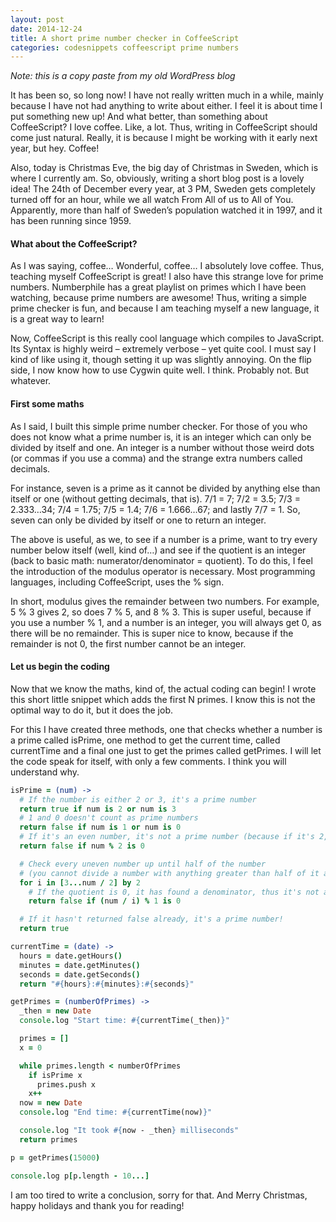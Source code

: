 ```yaml
---
layout: post
date: 2014-12-24
title: A short prime number checker in CoffeeScript
categories: codesnippets coffeescript prime numbers
---
```


_Note: this is a copy paste from my old WordPress blog_

It has been so, so long now! I have not really written much in a while, mainly because I have not had anything to write about either. I feel it is about time I put something new up! And what better, than something about CoffeeScript? I love coffee. Like, a lot. Thus, writing in CoffeeScript should come just natural. Really, it is because I might be working with it early next year, but hey. Coffee!

<!--more-->

Also, today is Christmas Eve, the big day of Christmas in Sweden, which is where I currently am. So, obviously, writing a short blog post is a lovely idea! The 24th of December every year, at 3 PM, Sweden gets completely turned off for an hour, while we all watch From All of us to All of You. Apparently, more than half of Sweden’s population watched it in 1997, and it has been running since 1959.

#### What about the CoffeeScript?

As I was saying, coffee… Wonderful, coffee… I absolutely love coffee. Thus, teaching myself CoffeeScript is great! I also have this strange love for prime numbers. Numberphile has a great playlist on primes which I have been watching, because prime numbers are awesome! Thus, writing a simple prime checker is fun, and because I am teaching myself a new language, it is a great way to learn!

Now, CoffeeScript is this really cool language which compiles to JavaScript. Its Syntax is highly weird – extremely verbose – yet quite cool. I must say I kind of like using it, though setting it up was slightly annoying. On the flip side, I now know how to use Cygwin quite well. I think. Probably not. But whatever.

#### First some maths

As I said, I built this simple prime number checker. For those of you who does not know what a prime number is, it is an integer which can only be divided by itself and one. An integer is a number without those weird dots (or commas if you use a comma) and the strange extra numbers called decimals.

For instance, seven is a prime as it cannot be divided by anything else than itself or one (without getting decimals, that is). 7/1 = 7; 7/2 = 3.5; 7/3 = 2.333…34; 7/4 = 1.75; 7/5 = 1.4; 7/6 = 1.666…67; and lastly 7/7 = 1. So, seven can only be divided by itself or one to return an integer.

The above is useful, as we, to see if a number is a prime, want to try every number below itself (well, kind of…) and see if the quotient is an integer (back to basic math: numerator/denominator = quotient). To do this, I feel the introduction of the modulus operator is necessary. Most programming languages, including CoffeeScript, uses the % sign.

In short, modulus gives the remainder between two numbers. For example, 5 % 3 gives 2, so does 7 % 5, and 8 % 3. This is super useful, because if you use a number % 1, and a number is an integer, you will always get 0, as there will be no remainder. This is super nice to know, because if the remainder is not 0, the first number cannot be an integer.

#### Let us begin the coding

Now that we know the maths, kind of, the actual coding can begin! I wrote this short little snippet which adds the first N primes. I know this is not the optimal way to do it, but it does the job.

For this I have created three methods, one that checks whether a number is a prime called isPrime, one method to get the current time, called currentTime and a final one just to get the primes called getPrimes. I will let the code speak for itself, with only a few comments. I think you will understand why.

```coffeescript
isPrime = (num) ->
  # If the number is either 2 or 3, it's a prime number
  return true if num is 2 or num is 3
  # 1 and 0 doesn't count as prime numbers
  return false if num is 1 or num is 0
  # If it's an even number, it's not a prime number (because if it's 2, it's already been true)
  return false if num % 2 is 0

  # Check every uneven number up until half of the number
  # (you cannot divide a number with anything greater than half of it and still get an integer)
  for i in [3...num / 2] by 2
    # If the quotient is 0, it has found a denominator, thus it's not a prime
    return false if (num / i) % 1 is 0

  # If it hasn't returned false already, it's a prime number!
  return true

currentTime = (date) ->
  hours = date.getHours()
  minutes = date.getMinutes()
  seconds = date.getSeconds()
  return "#{hours}:#{minutes}:#{seconds}"

getPrimes = (numberOfPrimes) ->
  _then = new Date
  console.log "Start time: #{currentTime(_then)}"

  primes = []
  x = 0

  while primes.length < numberOfPrimes
    if isPrime x
      primes.push x
    x++
  now = new Date
  console.log "End time: #{currentTime(now)}"

  console.log "It took #{now - _then} milliseconds"
  return primes

p = getPrimes(15000)

console.log p[p.length - 10...]
```

I am too tired to write a conclusion, sorry for that. And Merry Christmas, happy holidays and thank you for reading!